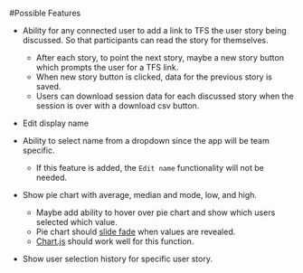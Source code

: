 #Possible Features

- Ability for any connected user to add a link to TFS the user story being discussed. So that participants can read the story for themselves.

  - After each story, to point the next story, maybe a new story button which prompts the user for a TFS link.
  - When new story button is clicked, data for the previous story is saved.
  - Users can download session data for each discussed story when the session is over with a download csv button.

- Edit display name

- Ability to select name from a dropdown since the app will be team specific.

  - If this feature is added, the `Edit name` functionality will not be needed.

- Show pie chart with average, median and mode, low, and high.
  - Maybe add ability to hover over pie chart and show which users selected which value.
  - Pie chart should [slide fade](https://chakra-ui.com/docs/components/transitions/usage) when values are revealed.
  - [Chart.js](https://www.chartjs.org/docs/latest/samples/other-charts/pie.html) should work well for this function.
- Show user selection history for specific user story.

